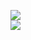 [![](https://img.shields.io/badge/Made%20With-Github%20Spray-lightgrey.svg?style=for-the-badge&logo=github)](https://github.com/Annihil/github-spray#23553)  
[![](https://i.imgur.com/2DrTn0Z.gif)](https://github.com/Annihil/github-spray)